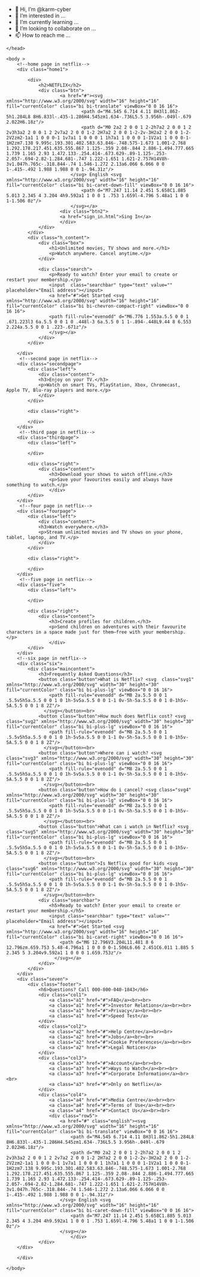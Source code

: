 - 👋 Hi, I’m @karm-cyber
- 👀 I’m interested in ...
- 🌱 I’m currently learning ...
- 💞️ I’m looking to collaborate on ...
- 📫 How to reach me ...

<!---
karm-cyber/karm-cyber is a ✨ special ✨ repository because its `README.md` (this file) appears on your GitHub profile.
You can click the Preview link to take a look at your changes.
--->

<!DOCTYPE html>
<html>
    <head>
        <title>Netflix.com-Watch_some_new_Movies</title>
        <link rel="icon" href="img/icon.jpg" alt="img">
        <link rel="stylesheet" href="style.css">
        <!--css bundle with popper-->
        <link href="https://cdn.jsdelivr.net/npm/bootstrap@5.2.1/dist/css/bootstrap.min.css" rel="stylesheet" integrity="sha384-iYQeCzEYFbKjA/T2uDLTpkwGzCiq6soy8tYaI1GyVh/UjpbCx/TYkiZhlZB6+fzT" crossorigin="anonymous">
        <!-- JavaScript Bundle with Popper -->
        <script src="https://cdn.jsdelivr.net/npm/bootstrap@5.2.1/dist/js/bootstrap.bundle.min.js" integrity="sha384-u1OknCvxWvY5kfmNBILK2hRnQC3Pr17a+RTT6rIHI7NnikvbZlHgTPOOmMi466C8" crossorigin="anonymous"></script>
      
    </head>

    <body >
        <!--home page in netflix-->
        <div class="home1">
           
            <div>
                <h2>NETFLIX</h2>
                <div class="btn">
                        <a href="#"><svg xmlns="http://www.w3.org/2000/svg" width="16" height="16" fill="currentColor" class="bi bi-translate" viewBox="0 0 16 16">
                                <path d="M4.545 6.714 4.11 8H3l1.862-5h1.284L8 8H6.833l-.435-1.286H4.545zm1.634-.736L5.5 3.956h-.049l-.679 2.022H6.18z"/>
                                <path d="M0 2a2 2 0 0 1 2-2h7a2 2 0 0 1 2 2v3h3a2 2 0 0 1 2 2v7a2 2 0 0 1-2 2H7a2 2 0 0 1-2-2v-3H2a2 2 0 0 1-2-2V2zm2-1a1 1 0 0 0-1 1v7a1 1 0 0 0 1 1h7a1 1 0 0 0 1-1V2a1 1 0 0 0-1-1H2zm7.138 9.995c.193.301.402.583.63.846-.748.575-1.673 1.001-2.768 1.292.178.217.451.635.555.867 1.125-.359 2.08-.844 2.886-1.494.777.665 1.739 1.165 2.93 1.472.133-.254.414-.673.629-.89-1.125-.253-2.057-.694-2.82-1.284.681-.747 1.222-1.651 1.621-2.757H14V8h-3v1.047h.765c-.318.844-.74 1.546-1.272 2.13a6.066 6.066 0 0 1-.415-.492 1.988 1.988 0 0 1-.94.31z"/>
                            </svg> English <svg xmlns="http://www.w3.org/2000/svg" width="16" height="16" fill="currentColor" class="bi bi-caret-down-fill" viewBox="0 0 16 16">
                                <path d="M7.247 11.14 2.451 5.658C1.885 5.013 2.345 4 3.204 4h9.592a1 1 0 0 1 .753 1.659l-4.796 5.48a1 1 0 0 1-1.506 0z"/>
                            </svg></a>
                        <div class="btn2">
                        <a href="sign_in.html">Sing In</a>
                        </div>
                </div>
            </div>
            <div class="h_content">
                <div class="box">
                    <h1>Unlimited movies, TV shows and more.</h1>
                    <p>Watch anywhere. Cancel anytime.</p>
                </div>

                <div class="search">
                    <p>Ready to watch? Enter your email to create or restart your membership.</p>
                    <input  class="searchbar" type="text" value="" placeholder="Email address"></input>
                    <a href="#">Get Started <svg xmlns="http://www.w3.org/2000/svg" width="16" height="16" fill="currentColor" class="bi bi-chevron-compact-right" viewBox="0 0 16 16">
                    <path fill-rule="evenodd" d="M6.776 1.553a.5.5 0 0 1 .671.223l3 6a.5.5 0 0 1 0 .448l-3 6a.5.5 0 1 1-.894-.448L9.44 8 6.553 2.224a.5.5 0 0 1 .223-.671z"/>
                    </svg></a>
                </div>
            </div>
            
        </div>
         <!--second page in netflix-->
        <div class="secondpage">
            <div class="left">
                <div class="content">
                <h3>Enjoy on your TV.</h3>
                <p>Watch on smart TVs, PlayStation, Xbox, Chromecast, Apple TV, Blu-ray players and more.</p>
                </div>
            </div>

            <div class="right">
               
            </div>
        </div>
         <!--third page in netflix-->
        <div class="thirdpage">
            <div class="left">
                
            </div>

            <div class="right">
                <div class="content">
                    <h3>Download your shows to watch offline.</h3>
                    <p>Save your favourites easily and always have something to watch.</p>
                    </div>
            </div>
        </div>
         <!--four page in netflix-->
        <div class="fourpage">
            <div class="left">
                <div class="content">
                <h3>Watch everywhere.</h3>
                <p>Stream unlimited movies and TV shows on your phone, tablet, laptop, and TV.</p>
                </div>
            </div>

            <div class="right">
               
            </div>
        </div>
         <!--five page in netflix-->
        <div class="five">
            <div class="left">
                
            </div>

            <div class="right">
                <div class="content">
                    <h3>Create profiles for children.</h3>
                    <p>Send children on adventures with their favourite characters in a space made just for them—free with your membership.</p>
                    </div>
            </div>
        </div>
        <!--six page in netflix-->
        <div class="six">
            <div class="maincontent">
                <h3>Frequently Asked Questions</h3>
                <button class="button">What is Netflix? <svg  class="svg1" xmlns="http://www.w3.org/2000/svg" width="30" height="30" fill="currentColor" class="bi bi-plus-lg" viewBox="0 0 16 16">
                    <path fill-rule="evenodd" d="M8 2a.5.5 0 0 1 .5.5v5h5a.5.5 0 0 1 0 1h-5v5a.5.5 0 0 1-1 0v-5h-5a.5.5 0 0 1 0-1h5v-5A.5.5 0 0 1 8 2Z"/>
                  </svg></button><br>
                <button class="button">How much does Netflix cost? <svg class="svg2" xmlns="http://www.w3.org/2000/svg" width="30" height="30" fill="currentColor" class="bi bi-plus-lg" viewBox="0 0 16 16">
                    <path fill-rule="evenodd" d="M8 2a.5.5 0 0 1 .5.5v5h5a.5.5 0 0 1 0 1h-5v5a.5.5 0 0 1-1 0v-5h-5a.5.5 0 0 1 0-1h5v-5A.5.5 0 0 1 8 2Z"/>
                  </svg></button><br>
                <button class="button">Where can i watch? <svg class="svg3" xmlns="http://www.w3.org/2000/svg" width="30" height="30" fill="currentColor" class="bi bi-plus-lg" viewBox="0 0 16 16">
                    <path fill-rule="evenodd" d="M8 2a.5.5 0 0 1 .5.5v5h5a.5.5 0 0 1 0 1h-5v5a.5.5 0 0 1-1 0v-5h-5a.5.5 0 0 1 0-1h5v-5A.5.5 0 0 1 8 2Z"/>
                  </svg></button><br>
                <button class="button">How do i cancel? <svg class="svg4" xmlns="http://www.w3.org/2000/svg" width="30" height="30" fill="currentColor" class="bi bi-plus-lg" viewBox="0 0 16 16">
                    <path fill-rule="evenodd" d="M8 2a.5.5 0 0 1 .5.5v5h5a.5.5 0 0 1 0 1h-5v5a.5.5 0 0 1-1 0v-5h-5a.5.5 0 0 1 0-1h5v-5A.5.5 0 0 1 8 2Z"/>
                  </svg></button><br>
                <button class="button">What can i watch in Netflix? <svg class="svg5" xmlns="http://www.w3.org/2000/svg" width="30" height="30" fill="currentColor" class="bi bi-plus-lg" viewBox="0 0 16 16">
                    <path fill-rule="evenodd" d="M8 2a.5.5 0 0 1 .5.5v5h5a.5.5 0 0 1 0 1h-5v5a.5.5 0 0 1-1 0v-5h-5a.5.5 0 0 1 0-1h5v-5A.5.5 0 0 1 8 2Z"/>
                  </svg></button><br>
                <button class="button">Is Netflix good for kids <svg class="svg6" xmlns="http://www.w3.org/2000/svg" width="30" height="30" fill="currentColor" class="bi bi-plus-lg" viewBox="0 0 16 16">
                    <path fill-rule="evenodd" d="M8 2a.5.5 0 0 1 .5.5v5h5a.5.5 0 0 1 0 1h-5v5a.5.5 0 0 1-1 0v-5h-5a.5.5 0 0 1 0-1h5v-5A.5.5 0 0 1 8 2Z"/>
                  </svg></button><br>
                <div class="searchbar">
                    <h5>Ready to watch? Enter your email to create or restart your membership.</h5>
                    <input class="searchbar" type="text" value="" placeholder="Email address"></input>
                    <a href="#">Get Started <svg xmlns="http://www.w3.org/2000/svg" width="16" height="16" fill="currentColor" class="bi bi-caret-right" viewBox="0 0 16 16">
                        <path d="M6 12.796V3.204L11.481 8 6 12.796zm.659.753 5.48-4.796a1 1 0 0 0 0-1.506L6.66 2.451C6.011 1.885 5 2.345 5 3.204v9.592a1 1 0 0 0 1.659.753z"/>
                      </svg></a>
                </div>
            </div>
        </div>
        <div class="seven">
            <div class="footer">
                <h6>Questions? Call 000-800-040-1843</h6>
                <div class="col1">
                    <a class="a1" href="#">FAQ</a><br><br>
                    <a class="a1" href="#">Investor Relations</a><br><br>
                    <a class="a1" href="#">Privacy</a><br><br>
                    <a class="a1" href="#">Speed Test</a> 
                </div>
                <div class="col2">
                    <a class="a2" href="#">Help Centre</a><br><br>
                    <a class="a2" href="#">Jobs</a><br><br>
                    <a class="a2" href="#">Cookie Preferences</a><br><br>
                    <a class="a2" href="#">Legal Notices</a>
                </div>
                <div class="col3">
                    <a class="a3" href="#">Account</a><br><br>
                    <a class="a3" href="#">Ways to Watch</a><br><br>
                    <a class="a3" href="#">Corporate Information</a><br><br>
                    <a class="a3" href="#">Only on Netflix</a>
                </div>
                <div class="col4">
                    <a class="a4" href="#">Media Centre</a><br><br>
                    <a class="a4" href="#">Terms of Use</a><br><br>
                    <a class="a4" href="#">Contact Us</a><br><br>
                    <div class="row5">
                        <a href="#" class="english"><svg xmlns="http://www.w3.org/2000/svg" width="16" height="16" fill="currentColor" class="bi bi-translate" viewBox="0 0 16 16">
                            <path d="M4.545 6.714 4.11 8H3l1.862-5h1.284L8 8H6.833l-.435-1.286H4.545zm1.634-.736L5.5 3.956h-.049l-.679 2.022H6.18z"/>
                            <path d="M0 2a2 2 0 0 1 2-2h7a2 2 0 0 1 2 2v3h3a2 2 0 0 1 2 2v7a2 2 0 0 1-2 2H7a2 2 0 0 1-2-2v-3H2a2 2 0 0 1-2-2V2zm2-1a1 1 0 0 0-1 1v7a1 1 0 0 0 1 1h7a1 1 0 0 0 1-1V2a1 1 0 0 0-1-1H2zm7.138 9.995c.193.301.402.583.63.846-.748.575-1.673 1.001-2.768 1.292.178.217.451.635.555.867 1.125-.359 2.08-.844 2.886-1.494.777.665 1.739 1.165 2.93 1.472.133-.254.414-.673.629-.89-1.125-.253-2.057-.694-2.82-1.284.681-.747 1.222-1.651 1.621-2.757H14V8h-3v1.047h.765c-.318.844-.74 1.546-1.272 2.13a6.066 6.066 0 0 1-.415-.492 1.988 1.988 0 0 1-.94.31z"/>
                        </svg> English <svg xmlns="http://www.w3.org/2000/svg" width="16" height="16" fill="currentColor" class="bi bi-caret-down-fill" viewBox="0 0 16 16">
                            <path d="M7.247 11.14 2.451 5.658C1.885 5.013 2.345 4 3.204 4h9.592a1 1 0 0 1 .753 1.659l-4.796 5.48a1 1 0 0 1-1.506 0z"/>
                        </svg></a>
                            </div>
                </div>
        </div>

        </div>

    </body>
</html>
